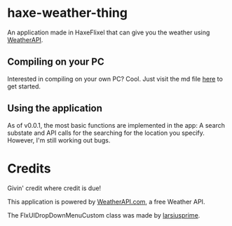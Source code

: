 # haxe-weather-thing 

An application made in HaxeFlixel that can give you the weather using [WeatherAPI](https://weatherapi.com).

## Compiling on your PC

Interested in compiling on your own PC? Cool. Just visit the md file [here](Documents/Building.md) to get started.

## Using the application

As of v0.0.1, the most basic functions are implemented in the app: A search substate and API calls for the searching for the location you specify. However, I'm still working out bugs.

# Credits

Givin' credit where credit is due!

This application is powered by [WeatherAPI.com](https://www.weatherapi.com/), a free Weather API.

The FlxUIDropDownMenuCustom class was made by [larsiusprime](https://github.com/larsiusprime).